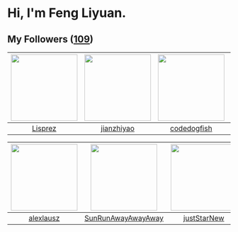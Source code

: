 # Hi, I'm Feng Liyuan.

## My Followers ([109](https://github.com/SunRunAway?tab=followers))

| <img src="https://avatars.githubusercontent.com/u/14808551?v=4" width="150" height="150" /> | <img src="https://avatars.githubusercontent.com/u/6133860?v=4" width="150" height="150" /> | <img src="https://avatars.githubusercontent.com/u/6002026?v=4" width="150" height="150" /> | <img src="https://avatars.githubusercontent.com/u/1464115?v=4" width="150" height="150" /> |
| :-----------------------------------------------------------------------------------------: | :----------------------------------------------------------------------------------------: | :----------------------------------------------------------------------------------------: | :----------------------------------------------------------------------------------------: |
|                            [Lisprez](https://github.com/Lisprez)                            |                         [jianzhiyao](https://github.com/jianzhiyao)                        |                        [codedogfish](https://github.com/codedogfish)                       |                             [chzyer](https://github.com/chzyer)                            |

| <img src="https://avatars.githubusercontent.com/u/32123947?v=4" width="150" height="150" /> | <img src="https://avatars.githubusercontent.com/u/51537937?v=4" width="150" height="150" /> | <img src="https://avatars.githubusercontent.com/u/18233711?v=4" width="150" height="150" /> | <img src="https://avatars.githubusercontent.com/u/35111?v=4" width="150" height="150" /> |
| :-----------------------------------------------------------------------------------------: | :-----------------------------------------------------------------------------------------: | :-----------------------------------------------------------------------------------------: | :--------------------------------------------------------------------------------------: |
|                          [alexlausz](https://github.com/alexlausz)                          |                 [SunRunAwayAwayAway](https://github.com/SunRunAwayAwayAway)                 |                        [justStarNew](https://github.com/justStarNew)                        |                            [why404](https://github.com/why404)                           |